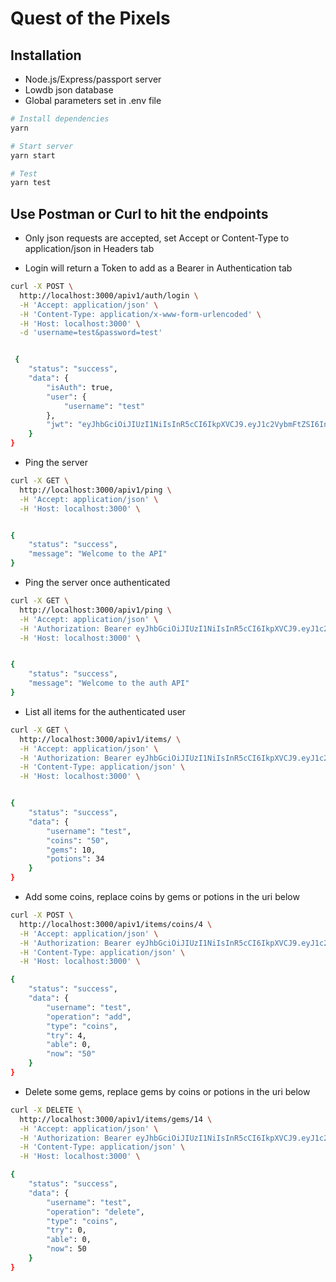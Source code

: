 # Quest of the Pixels

## Installation

- Node.js/Express/passport server
- Lowdb json database
- Global parameters set in .env file

```bash
# Install dependencies
yarn

# Start server
yarn start

# Test
yarn test
```

## Use Postman or Curl to hit the endpoints

- Only json requests are accepted, set Accept or Content-Type to application/json in Headers tab

- Login will return a Token to add as a Bearer in Authentication tab
  
```bash
curl -X POST \
  http://localhost:3000/apiv1/auth/login \
  -H 'Accept: application/json' \
  -H 'Content-Type: application/x-www-form-urlencoded' \
  -H 'Host: localhost:3000' \
  -d 'username=test&password=test'


 {
    "status": "success",
    "data": {
        "isAuth": true,
        "user": {
            "username": "test"
        },
        "jwt": "eyJhbGciOiJIUzI1NiIsInR5cCI6IkpXVCJ9.eyJ1c2VybmFtZSI6InRlc3QiLCJpYXQiOjE1NjI1Mjc2NDUsImV4cCI6MTU2MjYxNDA0NX0.ozv-STIYNdkX8IBq-jcrxiGEtcWPdFaYVax3wju1mcc"
    }
} 
```

- Ping the server
  
```bash
curl -X GET \
  http://localhost:3000/apiv1/ping \
  -H 'Accept: application/json' \
  -H 'Host: localhost:3000' \


{
    "status": "success",
    "message": "Welcome to the API"
}
```

- Ping the server once authenticated
  
```bash
curl -X GET \
  http://localhost:3000/apiv1/ping \
  -H 'Accept: application/json' \
  -H 'Authorization: Bearer eyJhbGciOiJIUzI1NiIsInR5cCI6IkpXVCJ9.eyJ1c2VybmFtZSI6InRlc3QiLCJpYXQiOjE1NjI1MTYwNjgsImV4cCI6MTU2MjUxNjY3Mn0.-WnUjtywBMfdjGI-X-fEsBOeWzc9IZo6KJIDSo2cgb0' \
  -H 'Host: localhost:3000' \


{
    "status": "success",
    "message": "Welcome to the auth API"
}
```

- List all items for the authenticated user
  
```bash
curl -X GET \
  http://localhost:3000/apiv1/items/ \
  -H 'Accept: application/json' \
  -H 'Authorization: Bearer eyJhbGciOiJIUzI1NiIsInR5cCI6IkpXVCJ9.eyJ1c2VybmFtZSI6InRlc3QiLCJpYXQiOjE1NjI1MjM5NzksImV4cCI6MTU2MjUyNDU4M30.vhzcVObSTBy6xiuDAMfUwuay3oGuHH3InkvV4BpZWGg' \
  -H 'Content-Type: application/json' \
  -H 'Host: localhost:3000' \


{
    "status": "success",
    "data": {
        "username": "test",
        "coins": "50",
        "gems": 10,
        "potions": 34
    }
}
```

- Add some coins, replace coins by gems or potions in the uri below
  
```bash
curl -X POST \
  http://localhost:3000/apiv1/items/coins/4 \
  -H 'Accept: application/json' \
  -H 'Authorization: Bearer eyJhbGciOiJIUzI1NiIsInR5cCI6IkpXVCJ9.eyJ1c2VybmFtZSI6InRlc3QiLCJpYXQiOjE1NjI1MjM5NzksImV4cCI6MTU2MjUyNDU4M30.vhzcVObSTBy6xiuDAMfUwuay3oGuHH3InkvV4BpZWGg' \
  -H 'Content-Type: application/json' \
  -H 'Host: localhost:3000' \

{
    "status": "success",
    "data": {
        "username": "test",
        "operation": "add",
        "type": "coins",
        "try": 4,
        "able": 0,
        "now": "50"
    }
}
```

- Delete some gems, replace gems by coins or potions in the uri below
  
```bash
curl -X DELETE \
  http://localhost:3000/apiv1/items/gems/14 \
  -H 'Accept: application/json' \
  -H 'Authorization: Bearer eyJhbGciOiJIUzI1NiIsInR5cCI6IkpXVCJ9.eyJ1c2VybmFtZSI6InRlc3QiLCJpYXQiOjE1NjI1MjM5NzksImV4cCI6MTU2MjUyNDU4M30.vhzcVObSTBy6xiuDAMfUwuay3oGuHH3InkvV4BpZWGg' \
  -H 'Content-Type: application/json' \
  -H 'Host: localhost:3000' \

{
    "status": "success",
    "data": {
        "username": "test",
        "operation": "delete",
        "type": "coins",
        "try": 0,
        "able": 0,
        "now": 50
    }
}
```
